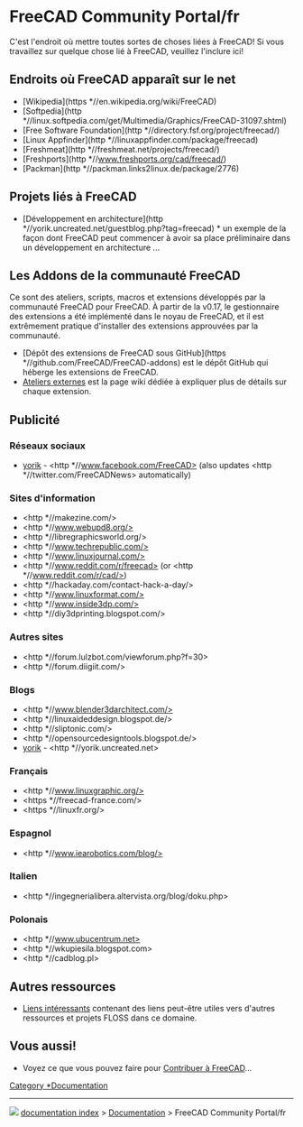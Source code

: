 # FreeCAD Community Portal/fr
C\'est l\'endroit où mettre toutes sortes de choses liées à FreeCAD! Si vous travaillez sur quelque chose lié à FreeCAD, veuillez l\'inclure ici!

## Endroits où FreeCAD apparaît sur le net 

-   [Wikipedia](https   *//en.wikipedia.org/wiki/FreeCAD)
-   [Softpedia](http   *//linux.softpedia.com/get/Multimedia/Graphics/FreeCAD-31097.shtml)
-   [Free Software Foundation](http   *//directory.fsf.org/project/freecad/)
-   [Linux Appfinder](http   *//linuxappfinder.com/package/freecad)
-   [Freshmeat](http   *//freshmeat.net/projects/freecad/)
-   [Freshports](http   *//www.freshports.org/cad/freecad/)
-   [Packman](http   *//packman.links2linux.de/package/2776)

## Projets liés à FreeCAD 

-   [Développement en architecture](http   *//yorik.uncreated.net/guestblog.php?tag=freecad)   * un exemple de la façon dont FreeCAD peut commencer à avoir sa place préliminaire dans un développement en architecture \...

## Les Addons de la communauté FreeCAD 

Ce sont des ateliers, scripts, macros et extensions développés par la communauté FreeCAD pour FreeCAD. À partir de la v0.17, le gestionnaire des extensions a été implémenté dans le noyau de FreeCAD, et il est extrêmement pratique d\'installer des extensions approuvées par la communauté.

-   [Dépôt des extensions de FreeCAD sous GitHub](https   *//github.com/FreeCAD/FreeCAD-addons) est le dépôt GitHub qui héberge les extensions de FreeCAD.
-   [Ateliers externes](External_workbenches/fr.md) est la page wiki dédiée à expliquer plus de détails sur chaque extension.

## Publicité

### Réseaux sociaux 

-   [yorik](User_Yorik.md) - <http   *//www.facebook.com/FreeCAD> (also updates <http   *//twitter.com/FreeCADNews> automatically)

### Sites d\'information 

-   <http   *//makezine.com/>
-   <http   *//www.webupd8.org/>
-   <http   *//libregraphicsworld.org/>
-   <http   *//www.techrepublic.com/>
-   <http   *//www.linuxjournal.com/>
-   <http   *//www.reddit.com/r/freecad> (or <http   *//www.reddit.com/r/cad/>)
-   <http   *//hackaday.com/contact-hack-a-day/>
-   <http   *//www.linuxformat.com/>
-   <http   *//www.inside3dp.com/>
-   <http   *//diy3dprinting.blogspot.com/>

### Autres sites 

-   <http   *//forum.lulzbot.com/viewforum.php?f=30>
-   <http   *//forum.diigiit.com/>

### Blogs

-   <http   *//www.blender3darchitect.com/>
-   <http   *//linuxaideddesign.blogspot.de/>
-   <http   *//sliptonic.com/>
-   <http   *//opensourcedesigntools.blogspot.de/>
-   [yorik](User_Yorik.md) - <http   *//yorik.uncreated.net>

### Français

-   <http   *//www.linuxgraphic.org/>
-   <https   *//freecad-france.com/>
-   <https   *//linuxfr.org/>

### Espagnol

-   <http   *//www.iearobotics.com/blog/>

### Italien

-   <http   *//ingegnerialibera.altervista.org/blog/doku.php>

### Polonais

-   <http   *//www.ubucentrum.net>
-   <http   *//wkupiesila.blogspot.com>
-   <http   *//cadblog.pl>

## Autres ressources 

-   [Liens intéressants](Interesting_links/fr.md) contenant des liens peut-être utiles vers d\'autres ressources et projets FLOSS dans ce domaine.

## Vous aussi! 

-   Voyez ce que vous pouvez faire pour [Contribuer à FreeCAD](Help_FreeCAD/.md)\...



[Category   *Documentation](Category_Documentation.md)



---
![](images/Right_arrow.png) [documentation index](../README.md) > [Documentation](Category_Documentation.md) > FreeCAD Community Portal/fr

